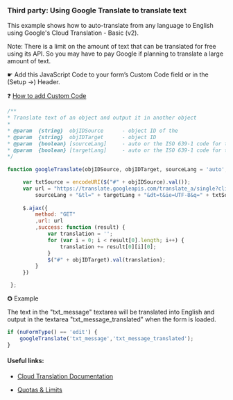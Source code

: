 ### Third party: Using Google Translate to translate text

This example shows how to auto-translate from any language to English using Google's Cloud Translation - Basic (v2).

Note: There is a limit on the amount of text that can be translated for free using its API.
So you may have to pay Google if planning to translate a large amount of text.

☛ Add this JavaScript Code to your form’s Custom Code field or in the (Setup ->) Header.

❓ [How to add Custom Code](/codelib//common/form_add_custom_code_javascript.gif)

```javascript
/**
* Translate text of an object and output it in another object
*
* @param  {string}  objIDSource      - object ID of the 
* @param  {string}  objIDTarget      - object ID
* @param  {boolean} [sourceLang] 	 - auto or the ISO 639-1 code for the language
* @param  {boolean} [targetLang] 	 - auto or the ISO 639-1 code for the language
*/
 
function googleTranslate(objIDSource, objIDTarget, sourceLang = 'auto', targetLang = 'en') {

     var txtSource = encodeURI($("#" + objIDSource).val());
     var url = "https://translate.googleapis.com/translate_a/single?client=gtx&sl=" +
         sourceLang + "&tl=" + targetLang + "&dt=t&ie=UTF-8&q=" + txtSource;
     
	 $.ajax({
         method: "GET"
         ,url: url
         ,success: function (result) {
             var translation = '';
             for (var i = 0; i < result[0].length; i++) {
                 translation += result[0][i][0];
             }
             $("#" + objIDTarget).val(translation);
         }
     })

 };
```

✪ Example

The text in the "txt_message" textarea will be translated into English and output in the textarea "txt_message_translated" 
when the form is loaded.

```javascript
if (nuFormType() == 'edit') {
	googleTranslate('txt_message','txt_message_translated');
}   
```

#### Useful links: 

* [Cloud Translation Documentation](https://cloud.google.com/translate/docs/basic/translating-text#translate_translate_text-drest)

* [Quotas & Limits](https://cloud.google.com/translate/quotas)


